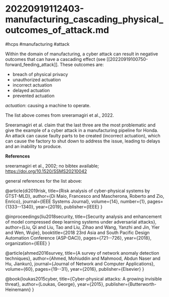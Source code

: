 # 20220919112403-manufacturing_cascading_physical_outcomes_of_attack.md

#hcps #manufacturing #attack


Within the domain of manufacturing, a cyber attack can result in negative outcomes that
can have a cascading effect (see [[20220919100750-forward_feeding_attack]]. These outcomes are:

* breach of physical privacy
* unauthorized actuation
* incorrect actuation
* delayed actuation
* prevented actuation

*actuation*: causing a machine to operate.

The list above comes from sreeramagiri et al., 2022.

Sreeramagiri et al. claim that the last three are the most problematic and give the
example of a cyber attack in a manufacturing pipeline for Honda. An attack can cause
faulty parts to be created (incorrect actuation), which can cause the factory to shut down
to address the issue, leading to delays and an inability to produce.

**References**

sreeramagiri et al., 2002; no bibtex available; https://doi.org/10.1520/SSMS20210042 

general references for the list above:

@article{di2019risk,
  title={Risk analysis of cyber-physical systems by GTST-MLD},
  author={Di Maio, Francesco and Mascherona, Roberto and Zio, Enrico},
  journal={IEEE Systems Journal},
  volume={14},
  number={1},
  pages={1333--1340},
  year={2019},
  publisher={IEEE}
}

@inproceedings{liu2018security,
  title={Security analysis and enhancement of model compressed deep learning systems under adversarial attacks},
  author={Liu, Qi and Liu, Tao and Liu, Zihao and Wang, Yanzhi and Jin, Yier and Wen, Wujie},
  booktitle={2018 23rd Asia and South Pacific Design Automation Conference (ASP-DAC)},
  pages={721--726},
  year={2018},
  organization={IEEE}
}

@article{ahmed2016survey,
  title={A survey of network anomaly detection techniques},
  author={Ahmed, Mohiuddin and Mahmood, Abdun Naser and Hu, Jiankun},
  journal={Journal of Network and Computer Applications},
  volume={60},
  pages={19--31},
  year={2016},
  publisher={Elsevier}
}

@book{loukas2015cyber,
  title={Cyber-physical attacks: A growing invisible threat},
  author={Loukas, George},
  year={2015},
  publisher={Butterworth-Heinemann}
}


